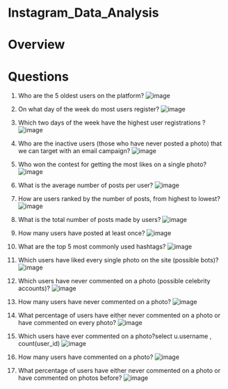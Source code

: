 # Instagram_Data_Analysis

# Overview

# Questions
1. Who are the 5 oldest users on the platform?
![image](https://github.com/user-attachments/assets/eac882c1-16f1-4138-8e93-e1d16e75e63a)

3. On what day of the week do most users register?
![image](https://github.com/user-attachments/assets/e66491a1-2315-4ecf-84f9-f686338fc172)

4. Which two days of the week have the highest user registrations ?
![image](https://github.com/user-attachments/assets/83b4bc56-868e-42d4-9280-f9b12abd472f)

5. Who are the inactive users (those who have never posted a photo) that we can target with an email campaign?
![image](https://github.com/user-attachments/assets/808ab058-a038-4f17-a841-90b7c1f48da3)

6. Who won the contest for getting the most likes on a single photo?
![image](https://github.com/user-attachments/assets/9d33671c-5b56-4ee8-8882-231ed30e00b3)

7. What is the average number of posts per user?
![image](https://github.com/user-attachments/assets/d5ee48c1-8613-46a8-ac93-18220220d3b8)

8. How are users ranked by the number of posts, from highest to lowest?
![image](https://github.com/user-attachments/assets/60ab2f89-d8a4-4770-9904-5d786af0bf7b)

9. What is the total number of posts made by users?
![image](https://github.com/user-attachments/assets/84852961-9ec4-4238-9aab-6149c4417363)

10. How many users have posted at least once?
![image](https://github.com/user-attachments/assets/08001f9a-6968-4efe-8486-f50b12d02c8a)

11. What are the top 5 most commonly used hashtags?
![image](https://github.com/user-attachments/assets/23352a5d-f2b9-4e52-876a-a810d19f3cca)

12. Which users have liked every single photo on the site (possible bots)?
![image](https://github.com/user-attachments/assets/b8e517b9-d381-4dd9-be1b-de172adac6a7)

13. Which users have never commented on a photo (possible celebrity accounts)?
![image](https://github.com/user-attachments/assets/7816b61a-5526-413b-9843-d3fe00495645)

14. How many users have never commented on a photo?
![image](https://github.com/user-attachments/assets/ffd4cf2e-7b3d-4379-8868-7d4febaaefdb)

15. What percentage of users have either never commented on a photo or have commented on every photo?
![image](https://github.com/user-attachments/assets/8617c2d1-d913-4c12-804f-a5df8f5de5ef)

16. Which users have ever commented on a photo?select u.username , count(user_id)
![image](https://github.com/user-attachments/assets/e4c70059-5ef9-4f48-a1a4-ff07192b9099)

17. How many users have commented on a photo? 
![image](https://github.com/user-attachments/assets/21b873b7-e836-4dfc-9db2-8718a17785fa)

18. What percentage of users have either never commented on a photo or have commented on photos before?
![image](https://github.com/user-attachments/assets/d555d707-1060-431a-bf75-2a21a33ae990)

